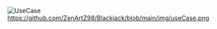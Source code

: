 ![UseCase](https://github.com/ZenArtZ98/Blackjack/blob/main/img/useCaseDiagram.svg)
https://github.com/ZenArtZ98/Blackjack/blob/main/img/useCase.png

